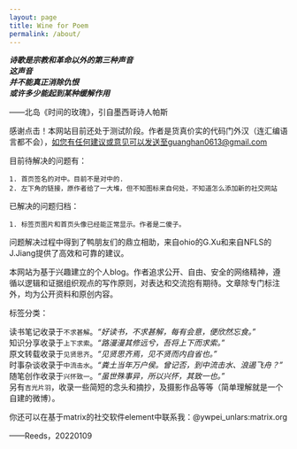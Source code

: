 ```yaml
---
layout: page
title: Wine for Poem
permalink: /about/
---
```



***诗歌是宗教和革命以外的第三种声音***  
***这声音***  
***并不能真正消除仇恨***  
***或许多少能起到某种缓解作用***  

——北岛《时间的玫瑰》，引自墨西哥诗人帕斯
 
感谢点击！本网站目前还处于测试阶段。作者是货真价实的代码门外汉（连汇编语言都不会），如您有任何建议或意见可以发送至guanghan0613@gmail.com  

目前待解决的问题有：


    1. 首页签名的对中。目前不是对中的.
    2. 左下角的链接，原作者给了一大堆，但不知图标来自何处，不知道怎么添加新的社交网站

已解决的问题归档：

    1. 标签页图片和首页头像已经能正常显示。作者是二傻子。
问题解决过程中得到了鸭朋友们的鼎立相助，来自ohio的G.Xu和来自NFLS的J.Jiang提供了高效和可靠的建议。

本网站为基于兴趣建立的个人blog。作者追求公开、自由、安全的网络精神，遵循以逻辑和证据组织观点的写作原则，对表达和交流抱有期待。文章除专门标注外，均为公开资料和原创内容。
  
标签分类：
 
读书笔记收录于`不求甚解`。*“好读书，不求甚解，每有会意，便欣然忘食。”*  
知识分享收录于`上下求索`。*“路漫漫其修远兮，吾将上下而求索。”*  
原文转载收录于`见贤思齐`。*“见贤思齐焉，见不贤而内自省也。”*  
时事杂谈收录于`中流击水`。*“粪土当年万户侯。曾记否，到中流击水、浪遏飞舟？”*  
随笔创作收录于`兴怀致一`。*“虽世殊事异，所以兴怀，其致一也。”*  
另有`吉光片羽`，收录一些简短的念头和摘抄，及摄影作品等等（简单理解就是一个自建的微博）。

你还可以在基于matrix的社交软件element中联系我：@ywpei_unlars:matrix.org
  
——Reeds，20220109
